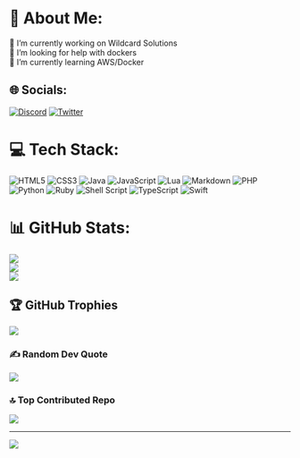 # 💫 About Me:
🔭 I’m currently working on Wildcard Solutions<br>🤝 I’m looking for help with dockers<br>🌱 I’m currently learning AWS/Docker


## 🌐 Socials:
[![Discord](https://img.shields.io/badge/Discord-%237289DA.svg?logo=discord&logoColor=white)](https://discord.gg/wildcardsolutions) [![Twitter](https://img.shields.io/badge/Twitter-%231DA1F2.svg?logo=Twitter&logoColor=white)](https://twitter.com/carvethedegen) 

# 💻 Tech Stack:
![HTML5](https://img.shields.io/badge/html5-%23E34F26.svg?style=for-the-badge&logo=html5&logoColor=white) ![CSS3](https://img.shields.io/badge/css3-%231572B6.svg?style=for-the-badge&logo=css3&logoColor=white) ![Java](https://img.shields.io/badge/java-%23ED8B00.svg?style=for-the-badge&logo=java&logoColor=white) ![JavaScript](https://img.shields.io/badge/javascript-%23323330.svg?style=for-the-badge&logo=javascript&logoColor=%23F7DF1E) ![Lua](https://img.shields.io/badge/lua-%232C2D72.svg?style=for-the-badge&logo=lua&logoColor=white) ![Markdown](https://img.shields.io/badge/markdown-%23000000.svg?style=for-the-badge&logo=markdown&logoColor=white) ![PHP](https://img.shields.io/badge/php-%23777BB4.svg?style=for-the-badge&logo=php&logoColor=white) ![Python](https://img.shields.io/badge/python-3670A0?style=for-the-badge&logo=python&logoColor=ffdd54) ![Ruby](https://img.shields.io/badge/ruby-%23CC342D.svg?style=for-the-badge&logo=ruby&logoColor=white) ![Shell Script](https://img.shields.io/badge/shell_script-%23121011.svg?style=for-the-badge&logo=gnu-bash&logoColor=white) ![TypeScript](https://img.shields.io/badge/typescript-%23007ACC.svg?style=for-the-badge&logo=typescript&logoColor=white) ![Swift](https://img.shields.io/badge/swift-F54A2A?style=for-the-badge&logo=swift&logoColor=white)
# 📊 GitHub Stats:
![](https://github-readme-stats.vercel.app/api?username=carvethedegen&theme=default&hide_border=false&include_all_commits=true&count_private=true)<br/>
![](https://github-readme-streak-stats.herokuapp.com/?user=carvethedegen&theme=default&hide_border=false)<br/>
![](https://github-readme-stats.vercel.app/api/top-langs/?username=carvethedegen&theme=default&hide_border=false&include_all_commits=true&count_private=true&layout=compact)

## 🏆 GitHub Trophies
![](https://github-profile-trophy.vercel.app/?username=carvethedegen&theme=gitdimmed&no-frame=false&no-bg=true&margin-w=4)

### ✍️ Random Dev Quote
![](https://quotes-github-readme.vercel.app/api?type=horizontal&theme=radical)

### 🔝 Top Contributed Repo
![](https://github-contributor-stats.vercel.app/api?username=carvethedegen&limit=5&theme=onedark&combine_all_yearly_contributions=true)

---
[![](https://visitcount.itsvg.in/api?id=carvethedegen&icon=1&color=12)](https://visitcount.itsvg.in)

<!-- Proudly created with GPRM ( https://gprm.itsvg.in ) -->
